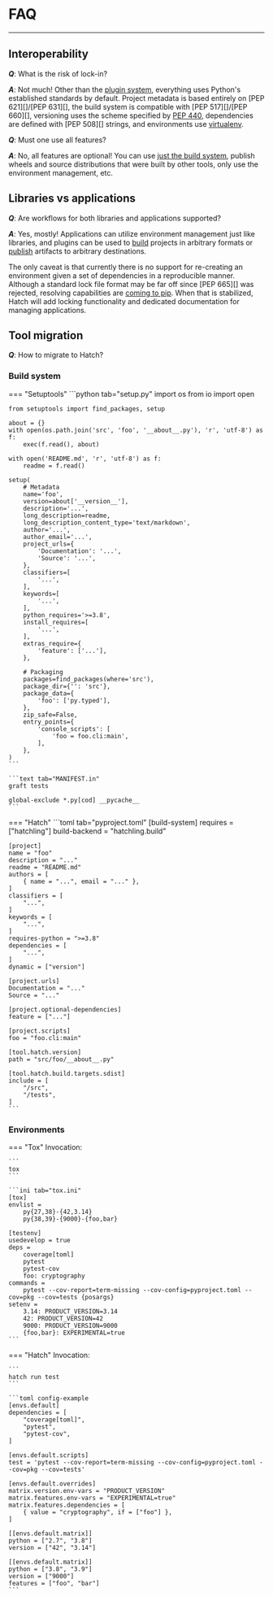 # FAQ

-----

## Interoperability

***Q***: What is the risk of lock-in?

***A***: Not much! Other than the [plugin system](../plugins/about.md), everything uses Python's established standards by default. Project metadata is based entirely on [PEP 621][]/[PEP 631][], the build system is compatible with [PEP 517][]/[PEP 660][], versioning uses the scheme specified by [PEP 440](https://peps.python.org/pep-0440/#public-version-identifiers), dependencies are defined with [PEP 508][] strings, and environments use [virtualenv](https://github.com/pypa/virtualenv).

***Q***: Must one use all features?

***A***: No, all features are optional! You can use [just the build system](../build.md#packaging-ecosystem), publish wheels and source distributions that were built by other tools, only use the environment management, etc.

## Libraries vs applications

***Q***: Are workflows for both libraries and applications supported?

***A***: Yes, mostly! Applications can utilize environment management just like libraries, and plugins can be used to [build](../plugins/builder/reference.md) projects in arbitrary formats or [publish](../plugins/publisher/reference.md) artifacts to arbitrary destinations.

The only caveat is that currently there is no support for re-creating an environment given a set of dependencies in a reproducible manner. Although a standard lock file format may be far off since [PEP 665][] was rejected, resolving capabilities are [coming to pip](https://github.com/pypa/pip/pull/10748). When that is stabilized, Hatch will add locking functionality and dedicated documentation for managing applications.

## Tool migration

***Q***: How to migrate to Hatch?

### Build system

=== "Setuptools"
    ```python tab="setup.py"
    import os
    from io import open

    from setuptools import find_packages, setup

    about = {}
    with open(os.path.join('src', 'foo', '__about__.py'), 'r', 'utf-8') as f:
        exec(f.read(), about)

    with open('README.md', 'r', 'utf-8') as f:
        readme = f.read()

    setup(
        # Metadata
        name='foo',
        version=about['__version__'],
        description='...',
        long_description=readme,
        long_description_content_type='text/markdown',
        author='...',
        author_email='...',
        project_urls={
            'Documentation': '...',
            'Source': '...',
        },
        classifiers=[
            '...',
        ],
        keywords=[
            '...',
        ],
        python_requires='>=3.8',
        install_requires=[
            '...',
        ],
        extras_require={
            'feature': ['...'],
        },

        # Packaging
        packages=find_packages(where='src'),
        package_dir={'': 'src'},
        package_data={
            'foo': ['py.typed'],
        },
        zip_safe=False,
        entry_points={
            'console_scripts': [
                'foo = foo.cli:main',
            ],
        },
    )
    ```

    ```text tab="MANIFEST.in"
    graft tests

    global-exclude *.py[cod] __pycache__
    ```

=== "Hatch"
    ```toml tab="pyproject.toml"
    [build-system]
    requires = ["hatchling"]
    build-backend = "hatchling.build"

    [project]
    name = "foo"
    description = "..."
    readme = "README.md"
    authors = [
        { name = "...", email = "..." },
    ]
    classifiers = [
        "...",
    ]
    keywords = [
        "...",
    ]
    requires-python = ">=3.8"
    dependencies = [
        "...",
    ]
    dynamic = ["version"]

    [project.urls]
    Documentation = "..."
    Source = "..."

    [project.optional-dependencies]
    feature = ["..."]

    [project.scripts]
    foo = "foo.cli:main"

    [tool.hatch.version]
    path = "src/foo/__about__.py"

    [tool.hatch.build.targets.sdist]
    include = [
        "/src",
        "/tests",
    ]
    ```

### Environments

=== "Tox"
    Invocation:

    ```
    tox
    ```

    ```ini tab="tox.ini"
    [tox]
    envlist =
        py{27,38}-{42,3.14}
        py{38,39}-{9000}-{foo,bar}

    [testenv]
    usedevelop = true
    deps =
        coverage[toml]
        pytest
        pytest-cov
        foo: cryptography
    commands =
        pytest --cov-report=term-missing --cov-config=pyproject.toml --cov=pkg --cov=tests {posargs}
    setenv =
        3.14: PRODUCT_VERSION=3.14
        42: PRODUCT_VERSION=42
        9000: PRODUCT_VERSION=9000
        {foo,bar}: EXPERIMENTAL=true
    ```

=== "Hatch"
    Invocation:

    ```
    hatch run test
    ```

    ```toml config-example
    [envs.default]
    dependencies = [
        "coverage[toml]",
        "pytest",
        "pytest-cov",
    ]

    [envs.default.scripts]
    test = 'pytest --cov-report=term-missing --cov-config=pyproject.toml --cov=pkg --cov=tests'

    [envs.default.overrides]
    matrix.version.env-vars = "PRODUCT_VERSION"
    matrix.features.env-vars = "EXPERIMENTAL=true"
    matrix.features.dependencies = [
        { value = "cryptography", if = ["foo"] },
    ]

    [[envs.default.matrix]]
    python = ["2.7", "3.8"]
    version = ["42", "3.14"]

    [[envs.default.matrix]]
    python = ["3.8", "3.9"]
    version = ["9000"]
    features = ["foo", "bar"]
    ```
